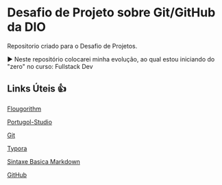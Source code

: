 #  Desafio de Projeto sobre Git/GitHub da DIO
Repositorio  criado para o Desafio de Projetos.



:arrow_forward: Neste repositório colocarei minha evolução, ao qual estou iniciando do "zero" no curso: Fullstack Dev





## Links  Úteis :+1:

[Flougorithm](https://www.flowgorithm.org)

[Portugol-Studio](https://github.com/UNIVALI-LITE/Portugol-studio/releases/)

[Git](https://git-scm.com/)

[Typora](https://typora.io/)

[Sintaxe Basica  Markdown](https://www.markdownguide.org/basic-syntax/)

[GitHub](http://www.github.com)

